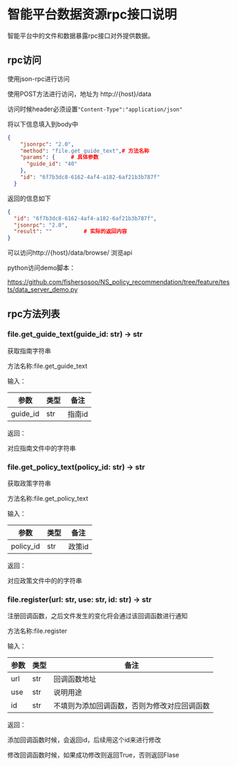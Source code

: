 # 智能平台数据资源rpc接口说明

智能平台中的文件和数据暴露rpc接口对外提供数据。

## rpc访问

使用json-rpc进行访问

使用POST方法进行访问，地址为 http://{host}/data

访问时候header必须设置`"Content-Type":"application/json"`

将以下信息填入到body中

```json
{
    "jsonrpc": "2.0",
    "method": "file.get_guide_text",# 方法名称
    "params": {		# 具体参数
      "guide_id": "40"
    },
    "id": "6f7b3dc8-6162-4af4-a182-6af21b3b787f"
  }
```

返回的信息如下

```json
{
  "id": "6f7b3dc8-6162-4af4-a182-6af21b3b787f",
  "jsonrpc": "2.0",
  "result": "" 			# 实际的返回内容
}
```



可以访问http://{host}/data/browse/ 浏览api

python访问demo脚本：

https://github.com/fishersosoo/NS_policy_recommendation/tree/feature/tests/data_server_demo.py

## rpc方法列表

### file.get_guide_text(guide_id: str) -> str

获取指南字符串

方法名称:file.get_guide_text

输入：

| 参数     | 类型 | 备注   |
| -------- | ---- | ------ |
| guide_id | str  | 指南id |

返回：

对应指南文件中的字符串

### file.get_policy_text(policy_id: str) -> str

获取政策字符串

方法名称:file.get_policy_text

输入：

| 参数      | 类型 | 备注   |
| --------- | ---- | ------ |
| policy_id | str  | 政策id |

返回：

对应政策文件中的的字符串

### file.register(url: str, use: str, id: str) -> str


注册回调函数，之后文件发生的变化将会通过该回调函数进行通知

方法名称:file.register

输入：

| 参数 | 类型 | 备注                                         |
| ---- | ---- | -------------------------------------------- |
| url  | str  | 回调函数地址                                 |
| use  | str  | 说明用途                                     |
| id   | str  | 不填则为添加回调函数，否则为修改对应回调函数 |

返回：

添加回调函数时候，会返回id，后续用这个id来进行修改

修改回调函数时候，如果成功修改则返回True，否则返回Flase

